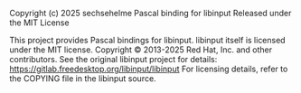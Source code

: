 Copyright (c) 2025 sechsehelme
Pascal binding for libinput
Released under the MIT License

This project provides Pascal bindings for libinput.
libinput itself is licensed under the MIT license.
Copyright © 2013-2025 Red Hat, Inc. and other contributors.
See the original libinput project for details: https://gitlab.freedesktop.org/libinput/libinput
For licensing details, refer to the COPYING file in the libinput source.

